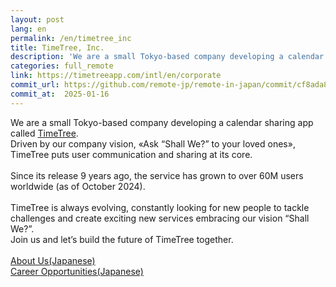 ```yaml
---
layout: post
lang: en
permalink: /en/timetree_inc
title: TimeTree, Inc.
description: 'We are a small Tokyo-based company developing a calendar sharing app called TimeTree. Driven by our company vision, «Ask “Shall We?” to your loved ones», TimeTree puts user communication and sharing at its core.  Since its release 9 years ago, the service has grown to over 60M users worldwide (as of October 2024).  TimeTree is always evolving, constantly looking for new people to tackle challenges and create exciting new services embracing our vision “Shall We?”. Join us and let’s build the future of TimeTree together.  About Us(Japanese) Career Opportunities(Japanese)'
categories: full_remote
link: https://timetreeapp.com/intl/en/corporate
commit_url: https://github.com/remote-jp/remote-in-japan/commit/cf8ada8eae0f29603e476cd235d4527e9ea268e4
commit_at:  2025-01-16
---
```


<p>We are a small Tokyo-based company developing a calendar sharing app called <a href="https://timetreeapp.com/intl/en">TimeTree</a>.<br />Driven by our company vision, «Ask “Shall We?” to your loved ones», TimeTree puts user communication and sharing at its core.<br /><br />Since its release 9 years ago, the service has grown to over 60M users worldwide (as of October 2024).<br /><br />TimeTree is always evolving, constantly looking for new people to tackle challenges and create exciting new services embracing our vision “Shall We?”.<br />Join us and let’s build the future of TimeTree together.<br /><br /><a href="https://docs.google.com/presentation/d/e/2PACX-1vQ2kFTDgn_hu0jFBuMw8qjIyiMFImX-c38lDyaDhPwXQwCCnGvBQIemMmb_FgF7Gl7Ga3MFEJBwES-1/pub?start=false&loop=false&delayms=3000&slide=id.g301419fe16c_0_988">About Us(Japanese)</a><br /><a href="https://timetreeapp.com/intl/en/corporate/careers">Career Opportunities(Japanese)</a></p>
